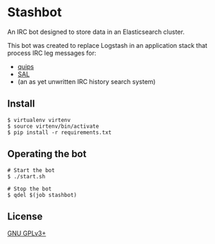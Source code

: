 Stashbot
========

An IRC bot designed to store data in an Elasticsearch cluster.

This bot was created to replace Logstash in an application stack that process
IRC leg messages for:

- [quips](https://github.com/bd808/quips)
- [SAL](https://github.com/bd808/SAL)
- (an as yet unwritten IRC history search system)

Install
-------
```
$ virtualenv virtenv
$ source virtenv/bin/activate
$ pip install -r requirements.txt
```

Operating the bot
-----------------
```
# Start the bot
$ ./start.sh

# Stop the bot
$ qdel $(job stashbot)
```

License
-------
[GNU GPLv3+](//www.gnu.org/copyleft/gpl.html "GNU GPLv3+")

